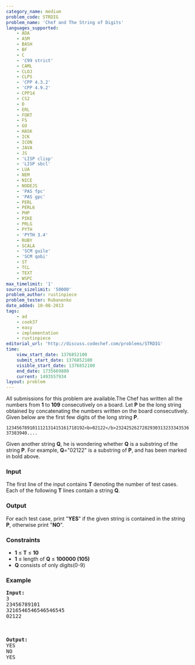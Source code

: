 ```yaml
---
category_name: medium
problem_code: STRDIG
problem_name: 'Chef and The String of Digits'
languages_supported:
    - ADA
    - ASM
    - BASH
    - BF
    - C
    - 'C99 strict'
    - CAML
    - CLOJ
    - CLPS
    - 'CPP 4.3.2'
    - 'CPP 4.9.2'
    - CPP14
    - CS2
    - D
    - ERL
    - FORT
    - FS
    - GO
    - HASK
    - ICK
    - ICON
    - JAVA
    - JS
    - 'LISP clisp'
    - 'LISP sbcl'
    - LUA
    - NEM
    - NICE
    - NODEJS
    - 'PAS fpc'
    - 'PAS gpc'
    - PERL
    - PERL6
    - PHP
    - PIKE
    - PRLG
    - PYTH
    - 'PYTH 3.4'
    - RUBY
    - SCALA
    - 'SCM guile'
    - 'SCM qobi'
    - ST
    - TCL
    - TEXT
    - WSPC
max_timelimit: '1'
source_sizelimit: '50000'
problem_author: rustinpiece
problem_tester: Rubanenko
date_added: 10-08-2013
tags:
    - ad
    - cook37
    - easy
    - implementation
    - rustinpiece
editorial_url: 'http://discuss.codechef.com/problems/STRDIG'
time:
    view_start_date: 1376852100
    submit_start_date: 1376852100
    visible_start_date: 1376852100
    end_date: 1735669800
    current: 1493557934
layout: problem
---
```

All submissions for this problem are available.The Chef has written all the numbers from **1** to **109** consecutively on a board. Let **P** be the long string
obtained by concatenating the numbers written on the board consecutively. Given below are the first few digits of the long string **P**.

`123456789101112131415161718192<b>02122</b>232425262728293031323334353637383940....`

Given another string **Q**, he is wondering whether **Q** is a substring of the string **P**.
For example, **Q**="02122" is a substring of **P**, and has been marked in bold above.

### Input

The first line of the input contains **T** denoting the number of test cases. Each of the following **T** lines contain a string **Q**.

### Output

For each test case, print "**YES**" if the given string is contained in the string **P**, otherwise print "**NO**".

### Constraints

- **1** ≤ **T** ≤ **10**
- **1** ≤ length of **Q** ≤ **100000 (105)**
- **Q** consists of only digits(0-9)

### Example

<pre><b>Input:</b>
3
23456789101
3216546546546546545
02122
<br></br>
<b>Output:</b>
YES
NO
YES
</pre>